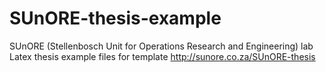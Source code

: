 # SUnORE-thesis-example
SUnORE (Stellenbosch Unit for Operations Research and Engineering) lab Latex thesis example files for template http://sunore.co.za/SUnORE-thesis
